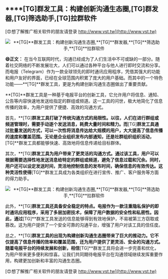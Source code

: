 ## ****[TG]**群发工具：构建创新沟通生态圈,**[TG]**群发器,**[TG]**筛选助手,**[TG]**拉群软件**

[😍想了解推广相关软件的朋友请登录 http://www.vst.tw](http://www.vst.tw)

 <center><img src="https://vst.tw/MP4/tuiguang/png/7.png" alt="**[TG]**群发工具：构建创新沟通生态圈,**[TG]**群发器,**[TG]**筛选助手,**[TG]**拉群软件"></center>

**😄正文：**
在当今互联网时代，沟通已经成为了人们生活中不可或缺的一部分。随着社交网络的不断发展壮大，人们可以通过各种平台与他人进行即时交流和分享。而电报（Telegram）作为一款全球领先的即时通讯应用程序，凭借其强大的功能和用户友好的界面，已经在全球范围内积累了庞大的用户基础。而其中的一个特色功能——**[TG]**群发工具，更是为构建创新沟通生态圈做出了重要贡献。

**[TG]**群发工具是一种基于电报平台的创新工具，它允许用户将信息、通知、公告等内容快速地发送给指定的群组或频道。这一工具的问世，极大地简化了信息传播的效率，为用户提供了便捷、高效的沟通方式。

首先，**[TG]**群发工具打破了传统沟通方式的局限性。以往，人们在进行群组或频道管理时，需要手动逐个发送消息，耗费大量时间和精力。而**[TG]**群发工具通过批量发送的方式，可以一次性将消息传达给大规模的用户，大大提高了信息传播的速度和覆盖范围。无论是企业组织发布内部通知，还是社群组织组织活动，**[TG]**群发工具都能够快速、高效地将信息传递给目标群体。

其次，**[TG]**群发工具为用户带来了更灵活的沟通方式。通过该工具，用户可以根据需要选择性地发送消息给特定的群组或频道，避免了信息过载和冗余。同时，用户还可以设定发送时间，灵活地控制信息的发布时间，确保信息的有效传达。这种灵活性使得**[TG]**群发工具成为各类组织在进行宣传、推广、客户服务等方面的得力助手。

 <center><img src="https://vst.tw/MP4/tuiguang/png/0.png" alt="**[TG]**群发工具：构建创新沟通生态圈,**[TG]**群发器,**[TG]**筛选助手,**[TG]**拉群软件"></center>

此外，**[TG]**群发工具还具备安全稳定的特点。电报作为一款注重隐私保护的即时通讯应用程序，采用了多层加密技术，保障了用户数据的安全性和私密性。因此，通过**[TG]**群发工具发送的信息能够得到有效地保护，不易被第三方窃取或篡改。这为用户提供了一个安全可靠的沟通平台，增强了用户对该工具的信任度。

总之，**[TG]**群发工具的出现为构建创新沟通生态圈带来了巨大的推动力。它不仅提高了信息传播的效率和覆盖范围，还为用户提供了更灵活、安全的沟通方式。随着电报平台的持续发展和创新，相信**[TG]**群发工具将会进一步完善和优化，为用户带来更多便利和惊喜。让我们共同期待电报平台在沟通领域继续发挥重要作用，构建更加创新和丰富的沟通生态圈。

[😍想了解推广相关软件的朋友请登录 http://www.vst.tw](http://www.vst.tw)



